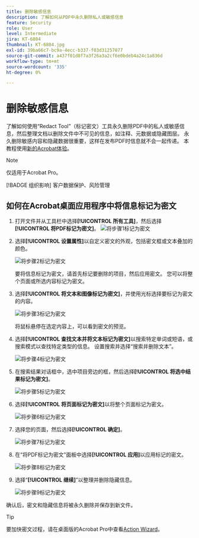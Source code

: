 ```yaml
---
title: 删除敏感信息
description: 了解如何从PDF中永久删除私人或敏感信息
feature: Security
role: User
level: Intermediate
jira: KT-6804
thumbnail: KT-6804.jpg
exl-id: 39ba66c7-bc9a-4ecc-b337-f03d31257877
source-git-commit: a437f01d8f7a3f26a3a2cf6e0bdeb4a24c1a836d
workflow-type: tm+mt
source-wordcount: '335'
ht-degree: 0%

---
```


# 删除敏感信息

了解如何使用“Redact Tool”（标记密文）工具永久删除PDF中的私人或敏感信息，然后整理文档以删除文件中不可见的信息，如注释、元数据或隐藏图层。 永久删除敏感内容和隐藏数据很重要，这样在发布PDF时信息就不会一起传递。 本教程使用[新的Acrobat体验](../getting-started/new-workspace.md)。

>[!NOTE]
>
>仅适用于Acrobat Pro。

[!BADGE 组织影响]
客户数据保护、风险管理

## 如何在Acrobat桌面应用程序中将信息标记为密文

1. 打开文件并从工具栏中选择&#x200B;**[!UICONTROL 所有工具]**，然后选择&#x200B;**[!UICONTROL 将PDF标记为密文]**。
   ![将步骤1](../assets/Redact_1.png)标记为密文

1. 选择&#x200B;**[!UICONTROL 设置属性]**&#x200B;以自定义密文的外观，包括密文框或文本叠加的颜色。

   ![将步骤2](../assets/Redact_2.png)标记为密文

   要将信息标记为密文，请首先标记要删除的项目，然后应用密文。 您可以将整个页面或所选内容标记为密文。

1. 选择&#x200B;**[!UICONTROL 将文本和图像标记为密文]**，并使用光标选择要标记为密文的内容。

   ![将步骤3](../assets/Redact_3.png)标记为密文

   将鼠标悬停在选定内容上，可以看到密文的预览。

1. 选择&#x200B;**[!UICONTROL 查找文本并将文本标记为密文]**&#x200B;以搜索特定单词或短语，或搜索模式以查找特定类型的信息。 设置搜索并选择“搜索并删除文本”。

   ![将步骤4](../assets/Redact_4.png)标记为密文

1. 在搜索结果对话框中，选中项目旁边的框，然后选择&#x200B;**[!UICONTROL 将选中结果标记为密文]**。

   ![将步骤5](../assets/Redact_5.png)标记为密文

1. 选择&#x200B;**[!UICONTROL 将页面标记为密文]**&#x200B;以将整个页面标记为密文。

   ![将步骤6](../assets/Redact_6.png)标记为密文

1. 选择您的页面，然后选择&#x200B;**[!UICONTROL 确定]**。

   ![将步骤7](../assets/Redact_7.png)标记为密文

1. 在“将PDF标记为密文”面板中选择&#x200B;**[!UICONTROL 应用]**&#x200B;以应用标记的密文。

   ![将步骤8](../assets/Redact_8.png)标记为密文

1. 选择“**[!UICONTROL 继续]**”以整理并删除隐藏信息。

   ![将步骤9](../assets/Redact_9.png)标记为密文

确认后，密文和隐藏信息将被永久删除并保存到新文件。

>[!TIP]
>
>要加快密文过程，请在桌面版的Acrobat Pro中查看[Action Wizard](../advanced-tasks/action.md)。
